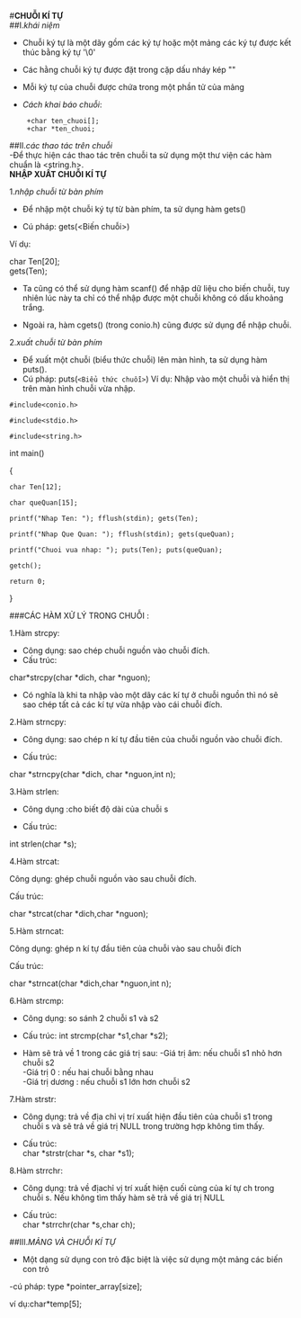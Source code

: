 #**CHUỖI KÍ TỰ**  
##I.*khái niệm*  
- Chuỗi ký tự là một dãy gồm các ký tự hoặc một mảng các ký tự được kết thúc bằng ký tự '\0'   
- Các hằng chuỗi ký tự được đặt trong cặp dấu nháy kép ""   
- Mỗi ký tự của chuỗi được chứa trong một phần tử của mảng   
- *Cách khai báo chuỗi*:   

       +char ten_chuoi[];  
       +char *ten_chuoi;  
##II.*các thao tác trên chuỗi*   
-Ðể thực hiện các thao tác trên chuỗi ta sử dụng một thư viện các hàm chuẩn là <string.h>.   
**NHẬP XUẤT CHUỖI KÍ TỰ**   

1.*nhập chuỗi từ bàn phím*
- Để nhập một chuỗi ký tự từ bàn phím, ta sử dụng hàm gets()  

- Cú pháp: gets(<Biến chuỗi>)   

Ví dụ:   

char Ten[20];   
gets(Ten);   
- Ta cũng có thể sử dụng hàm scanf() để nhập dữ liệu cho biến chuỗi, tuy nhiên lúc này ta chỉ có thể nhập được một chuỗi không có dấu khoảng trắng.   

- Ngoài ra, hàm cgets() (trong conio.h) cũng được sử dụng để nhập chuỗi.    

2.*xuất chuỗi từ bàn phím*   

- Để xuất một chuỗi (biểu thức chuỗi) lên màn hình, ta sử dụng hàm puts().
- Cú pháp: puts(`<Biểu thức chuỗi>`)
Ví dụ: Nhập vào một chuỗi và hiển thị trên màn hình chuỗi vừa nhập.   

`#include<conio.h>`   
 
`#include<stdio.h>`    
 
`#include<string.h>`   
 
int main()    

{   
  
    char Ten[12];   
 
    char queQuan[15];   
 
    printf("Nhap Ten: "); fflush(stdin); gets(Ten);

    printf("Nhap Que Quan: "); fflush(stdin); gets(queQuan);
 
    printf("Chuoi vua nhap: "); puts(Ten); puts(queQuan);

    getch();
 
    return 0;   
 
}    

###CÁC HÀM XỬ LÝ TRONG CHUỖI :   

1.Hàm strcpy:  

- Công dụng: sao chép chuỗi nguồn vào chuỗi đích.
- Cấu trúc:

char*strcpy(char *dich, char *nguon);   

- Có nghĩa là khi ta nhập vào một dãy các kí tự ở chuỗi nguồn thì nó sẽ sao chép tất cả các kí tự vừa nhập vào cái chuỗi đích.   

2.Hàm strncpy:  

- Công dụng: sao chép n kí tự đầu tiên của chuỗi nguồn vào chuỗi đích.  

- Cấu trúc:

 char *strncpy(char *dich, char *nguon,int n);   
 
 3.Hàm strlen:   
 
- Công dụng :cho biết độ dài của chuỗi s   

- Cấu trúc:   

int strlen(char *s);  

4.Hàm strcat:  
 
Công dụng: ghép chuỗi nguồn vào sau chuỗi đích.  

Cấu trúc:

char *strcat(char *dich,char *nguon);  

5.Hàm strncat:   

Công dụng: ghép n kí tự đầu tiên của chuỗi vào sau chuỗi đích  

Cấu trúc:

char *strncat(char *dich,char *nguon,int n);  

6.Hàm strcmp:   

- Công dụng: so sánh 2 chuỗi s1 và s2   

- Cấu trúc:
int strcmp(char *s1,char *s2);  

- Hàm sẽ trả về 1 trong các giá trị sau:
-Giá trị âm: nếu chuỗi s1 nhỏ hơn chuỗi s2   
-Giá trị 0 : nếu hai chuỗi bằng nhau   
-Giá trị dương : nếu chuỗi s1 lớn hơn chuỗi s2    

7.Hàm strstr:   

- Công dụng: trả về địa chỉ vị trí xuất hiện đầu tiên của chuỗi s1 trong chuỗi s và sẽ trả về giá trị NULL trong trường hợp không tìm thấy.  

- Cấu trúc:  
char *strstr(char *s, char *s1);     

8.Hàm strrchr:   
- Công dụng: trả về địachỉ vị trí xuất hiện cuối cùng của kí tự ch trong chuỗi s. Nếu không tìm thấy hàm sẽ trả về giá trị NULL   

- Cấu trúc:   
char *strrchr(char *s,char ch);   

##III.*MẢNG VÀ CHUỖI KÍ TỰ*    

- Một dạng sử dụng con trỏ đặc biệt là việc sử dụng một mảng các biến con trỏ    

-cú pháp: type *pointer_array[size];     
 
 ví dụ:char*temp[5];


 
 
 




